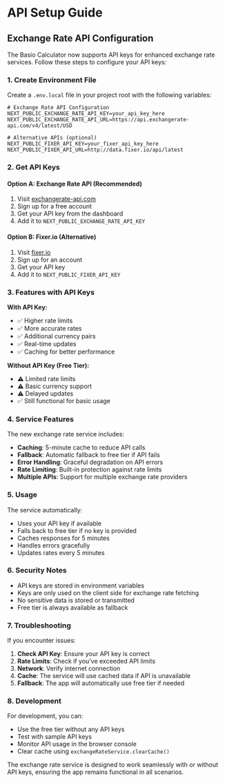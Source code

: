 # API Setup Guide

## Exchange Rate API Configuration

The Basio Calculator now supports API keys for enhanced exchange rate services. Follow these steps to configure your API keys:

### 1. Create Environment File

Create a `.env.local` file in your project root with the following variables:

```env
# Exchange Rate API Configuration
NEXT_PUBLIC_EXCHANGE_RATE_API_KEY=your_api_key_here
NEXT_PUBLIC_EXCHANGE_RATE_API_URL=https://api.exchangerate-api.com/v4/latest/USD

# Alternative APIs (optional)
NEXT_PUBLIC_FIXER_API_KEY=your_fixer_api_key_here
NEXT_PUBLIC_FIXER_API_URL=http://data.fixer.io/api/latest
```

### 2. Get API Keys

#### Option A: Exchange Rate API (Recommended)
1. Visit [exchangerate-api.com](https://www.exchangerate-api.com/)
2. Sign up for a free account
3. Get your API key from the dashboard
4. Add it to `NEXT_PUBLIC_EXCHANGE_RATE_API_KEY`

#### Option B: Fixer.io (Alternative)
1. Visit [fixer.io](https://fixer.io/)
2. Sign up for an account
3. Get your API key
4. Add it to `NEXT_PUBLIC_FIXER_API_KEY`

### 3. Features with API Keys

**With API Key:**
- ✅ Higher rate limits
- ✅ More accurate rates
- ✅ Additional currency pairs
- ✅ Real-time updates
- ✅ Caching for better performance

**Without API Key (Free Tier):**
- ⚠️ Limited rate limits
- ⚠️ Basic currency support
- ⚠️ Delayed updates
- ✅ Still functional for basic usage

### 4. Service Features

The new exchange rate service includes:

- **Caching**: 5-minute cache to reduce API calls
- **Fallback**: Automatic fallback to free tier if API fails
- **Error Handling**: Graceful degradation on API errors
- **Rate Limiting**: Built-in protection against rate limits
- **Multiple APIs**: Support for multiple exchange rate providers

### 5. Usage

The service automatically:
- Uses your API key if available
- Falls back to free tier if no key is provided
- Caches responses for 5 minutes
- Handles errors gracefully
- Updates rates every 5 minutes

### 6. Security Notes

- API keys are stored in environment variables
- Keys are only used on the client side for exchange rate fetching
- No sensitive data is stored or transmitted
- Free tier is always available as fallback

### 7. Troubleshooting

If you encounter issues:

1. **Check API Key**: Ensure your API key is correct
2. **Rate Limits**: Check if you've exceeded API limits
3. **Network**: Verify internet connection
4. **Cache**: The service will use cached data if API is unavailable
5. **Fallback**: The app will automatically use free tier if needed

### 8. Development

For development, you can:
- Use the free tier without any API keys
- Test with sample API keys
- Monitor API usage in the browser console
- Clear cache using `exchangeRateService.clearCache()`

The exchange rate service is designed to work seamlessly with or without API keys, ensuring the app remains functional in all scenarios.
